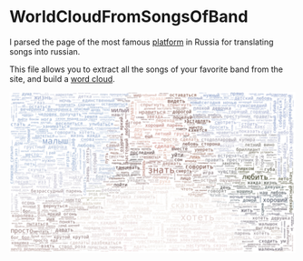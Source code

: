 # WorldCloudFromSongsOfBand

I parsed the page of the most famous [platform](https://www.amalgama-lab.com/) in Russia for translating songs into russian.

This file allows you to extract all the songs of your favorite band from the site, and build a [word cloud](https://amueller.github.io/word_cloud/).

![](https://github.com/alfir-v10/WorldCloudFromSongsOfBand/blob/main/lana-del-rey-songs.jpg)
